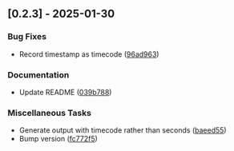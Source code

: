 ## [0.2.3] - 2025-01-30

### Bug Fixes

- Record timestamp as timecode ([96ad963](https://github.com/vince-test-org/changelog-generator-example/commit/96ad963438e6ebb772a4ac88ea795432740798bb))

### Documentation

- Update README ([039b788](https://github.com/vince-test-org/changelog-generator-example/commit/039b7881bc4e8d14d3b5f1638910c2f33739459f))

### Miscellaneous Tasks

- Generate output with timecode rather than seconds ([baeed55](https://github.com/vince-test-org/changelog-generator-example/commit/baeed55c3d55adf249276e9409dc814131595b84))
- Bump version ([fc772f5](https://github.com/vince-test-org/changelog-generator-example/commit/fc772f5917c88fcde0294607eca158b4d8669877))

<!-- generated by git-cliff -->
